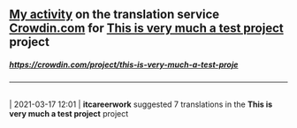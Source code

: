 ## [My activity](https://crowdin.com/profile/itcareerwork/activity "My profile") on the translation service [Crowdin.com](https://crowdin.com "crowdin.com") for [This is very much a test project](https://crowdin.com/project/this-is-very-much-a-test-proje "This is very much a test project") project
##### <https://crowdin.com/project/this-is-very-much-a-test-proje>
***
<br>| 2021-03-17 12:01 | **itcareerwork** suggested 7 translations in the **This is very much a test project** project
